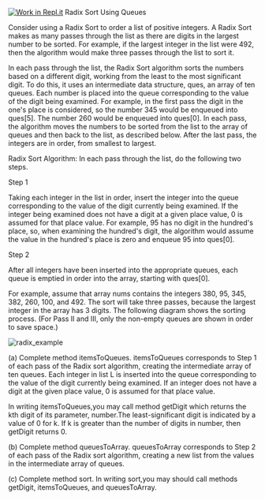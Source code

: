 [![Work in Repl.it](https://classroom.github.com/assets/work-in-replit-14baed9a392b3a25080506f3b7b6d57f295ec2978f6f33ec97e36a161684cbe9.svg)](https://classroom.github.com/online_ide?assignment_repo_id=3793435&assignment_repo_type=AssignmentRepo)
Radix Sort Using Queues


Consider using a Radix Sort to order a list of positive integers. A Radix Sort makes as many passes through the list as there are digits in the largest number to be sorted. For example, if the largest integer in the list were 492, then the algorithm would make three passes through the list to sort it.

In each pass through the list, the Radix Sort algorithm sorts the numbers based on a different digit, working from the least to the most significant digit. To do this, it uses an intermediate data structure, ques, an array of ten queues. Each number is placed into the queue corresponding to the value of the digit being examined. For example, in the first pass the digit in the one&#39;s place is considered, so the number 345 would be enqueued into ques[5]. The number 260 would be enqueued into ques[0]. In each pass, the algorithm moves the numbers to be sorted from the list to the array of queues and then back to the list, as described below. After the last pass, the integers are in order, from smallest to largest.

Radix Sort Algorithm: In each pass through the list, do the following two steps.

Step 1

Taking each integer in the list in order, insert the integer into the queue corresponding to the value of the digit currently being examined. If the integer being examined does not have a digit at a given place value, 0 is assumed for that place value. For example, 95 has no digit in the hundred&#39;s place, so, when examining the hundred&#39;s digit, the algorithm would assume the value in the hundred&#39;s place is zero and enqueue 95 into ques[0].

Step 2

After all integers have been inserted into the appropriate queues, each queue is emptied in order into the array, starting with ques[0].

For example, assume that array nums contains the integers 380, 95, 345, 382, 260, 100, and 492. The sort will take three passes, because the largest integer in the array has 3 digits. The following diagram shows the sorting process. (For Pass II and III, only the non-empty queues are shown in order to save space.)

![radix_example](https://user-images.githubusercontent.com/28961298/101299943-81437c00-37f9-11eb-95b8-f19240c70fc7.jpg)

(a) Complete method itemsToQueues. itemsToQueues corresponds to Step 1 of each pass of the Radix sort algorithm, creating the intermediate array of ten queues. Each integer in list L is inserted into the queue corresponding to the value of the digit currently being examined. If an integer does not have a digit at the given place value, 0 is assumed for that place value.

In writing itemsToQueues,you may call method getDigit which returns the kth digit of its parameter, number.The least-significant digit is indicated by a value of 0 for k. If k is greater than the number of digits in number, then getDigit returns 0.

(b) Complete method queuesToArray. queuesToArray corresponds to Step 2 of each pass of the Radix sort algorithm, creating a new list from the values in the intermediate array of queues.

(c) Complete method sort.  In writing sort,you may should call methods getDigit, itemsToQueues, and queuesToArray.
